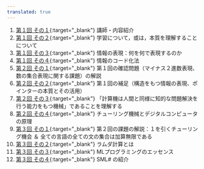 ```yaml
---
translated: true
---
```

1. [第１回 その１](https://youtu.be/csbUtmXxmrk){:target="_blank"} 
講師・内容紹介
2. [第１回 その２](https://youtu.be/INmfBRm6I3I){:target="_blank"} 
学習について，或は，本質を理解することについて
3. [第１回 その３](https://youtu.be/KRtP7fMgUbA){:target="_blank"} 
情報の表現：何を何で表現するのか
4. [第１回 その４](https://youtu.be/8wmBz9iS98w){:target="_blank"}
情報のコード化法
5. [第２回 その１](https://youtu.be/pv-a4YRjStk){:target="_blank"}
第１回の確認問題（マイナス２進数表現、数の集合表現に関する課題）の解説
6. [第２回 その２](https://youtu.be/7HrDVyOV2l4){:target="_blank"}
第１回の補足（構造をもつ情報の表現、ポインターの本質とその活用）
7. [第２回 その３](https://youtu.be/GzhdMHfnbOs){:target="_blank"}
「計算機は人間と同様に知的な問題解決を行う能力をもつ機械」であることを理解する
8. [第２回 その４](https://youtu.be/3wC9XpQLY2U){:target="_blank"}
チューリング機械とデジタルコンピュータの原理
9. [第３回 その１](https://youtu.be/kbnOUlrlqd8){:target="_blank"}
第２回の課題の解説：１を引くチューリング機会 ＆ 全ての言語の全ての文の集合は加算無限である
10. [第３回 その２](https://youtu.be/wTvAYXo_SAA){:target="_blank"}
ラムダ計算とは
11. [第３回 その３](https://youtu.be/4Ckg_c1w6Ko){:target="_blank"}
MLプログラミングのエッセンス
12. [第３回 その４](https://youtu.be/G8oiV6tA1oc){:target="_blank"}
SML# の紹介




